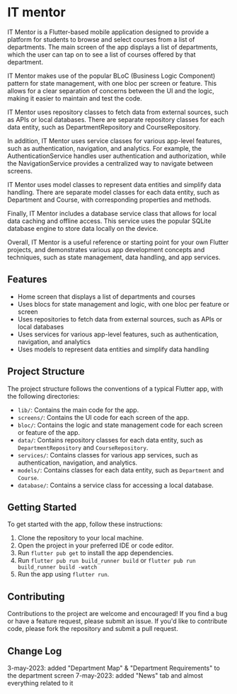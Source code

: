 

# IT mentor

IT Mentor is a Flutter-based mobile application designed to provide a platform for students to browse and select courses from a list of departments. The main screen of the app displays a list of departments, which the user can tap on to see a list of courses offered by that department.

IT Mentor makes use of the popular BLoC (Business Logic Component) pattern for state management, with one bloc per screen or feature. This allows for a clear separation of concerns between the UI and the logic, making it easier to maintain and test the code.

IT Mentor uses repository classes to fetch data from external sources, such as APIs or local databases. There are separate repository classes for each data entity, such as DepartmentRepository and CourseRepository.

In addition, IT Mentor uses service classes for various app-level features, such as authentication, navigation, and analytics. For example, the AuthenticationService handles user authentication and authorization, while the NavigationService provides a centralized way to navigate between screens.

IT Mentor uses model classes to represent data entities and simplify data handling. There are separate model classes for each data entity, such as Department and Course, with corresponding properties and methods.

Finally, IT Mentor includes a database service class that allows for local data caching and offline access. This service uses the popular SQLite database engine to store data locally on the device.

Overall, IT Mentor is a useful reference or starting point for your own Flutter projects, and demonstrates various app development concepts and techniques, such as state management, data handling, and app services.

## Features

- Home screen that displays a list of departments and courses
- Uses blocs for state management and logic, with one bloc per feature or screen
- Uses repositories to fetch data from external sources, such as APIs or local databases
- Uses services for various app-level features, such as authentication, navigation, and analytics
- Uses models to represent data entities and simplify data handling

## Project Structure

The project structure follows the conventions of a typical Flutter app, with the following directories:

- `lib/`: Contains the main code for the app.
- `screens/`: Contains the UI code for each screen of the app.
- `bloc/`: Contains the logic and state management code for each screen or feature of the app.
- `data/`: Contains repository classes for each data entity, such as `DepartmentRepository` and `CourseRepository`.
- `services/`: Contains classes for various app services, such as authentication, navigation, and analytics.
- `models/`: Contains classes for each data entity, such as `Department` and `Course`.
- `database/`: Contains a service class for accessing a local database.

## Getting Started

To get started with the app, follow these instructions:

1. Clone the repository to your local machine.
2. Open the project in your preferred IDE or code editor.
3. Run `flutter pub get` to install the app dependencies.
4. Run `flutter pub run build_runner build` or `flutter pub run build_runner build -watch`
5. Run the app using `flutter run`.

## Contributing

Contributions to the project are welcome and encouraged! If you find a bug or have a feature request, please submit an issue. If you'd like to contribute code, please fork the repository and submit a pull request.

## Change Log
3-may-2023: added "Department Map" & "Department Requirements" to the department screen
7-may-2023: added "News" tab and almost everything related to it